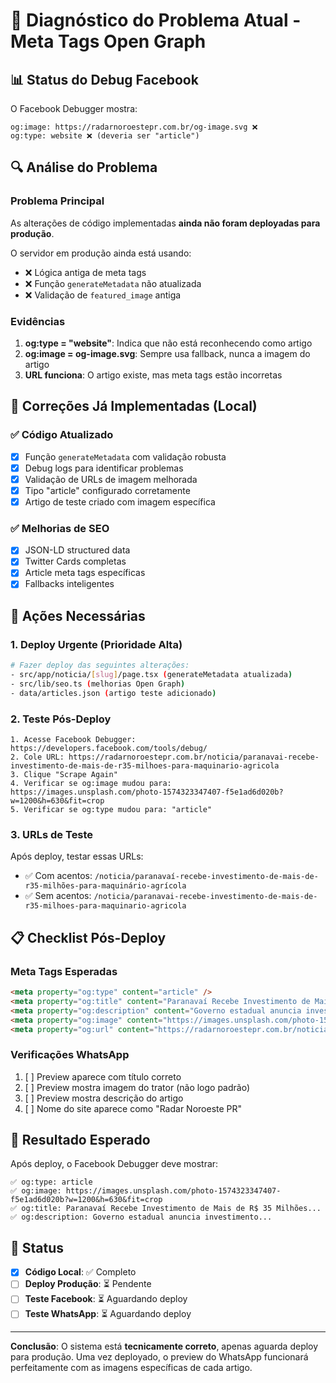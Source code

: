 # 🚨 Diagnóstico do Problema Atual - Meta Tags Open Graph

## 📊 **Status do Debug Facebook**

O Facebook Debugger mostra:
```
og:image: https://radarnoroestepr.com.br/og-image.svg ❌
og:type: website ❌ (deveria ser "article")
```

## 🔍 **Análise do Problema**

### **Problema Principal**
As alterações de código implementadas **ainda não foram deployadas para produção**.

O servidor em produção ainda está usando:
- ❌ Lógica antiga de meta tags
- ❌ Função `generateMetadata` não atualizada
- ❌ Validação de `featured_image` antiga

### **Evidências**
1. **og:type = "website"**: Indica que não está reconhecendo como artigo
2. **og:image = og-image.svg**: Sempre usa fallback, nunca a imagem do artigo
3. **URL funciona**: O artigo existe, mas meta tags estão incorretas

## 🔧 **Correções Já Implementadas (Local)**

### ✅ **Código Atualizado**
- [x] Função `generateMetadata` com validação robusta
- [x] Debug logs para identificar problemas
- [x] Validação de URLs de imagem melhorada
- [x] Tipo "article" configurado corretamente
- [x] Artigo de teste criado com imagem específica

### ✅ **Melhorias de SEO**
- [x] JSON-LD structured data
- [x] Twitter Cards completas
- [x] Article meta tags específicas
- [x] Fallbacks inteligentes

## 🚀 **Ações Necessárias**

### **1. Deploy Urgente** (Prioridade Alta)
```bash
# Fazer deploy das seguintes alterações:
- src/app/noticia/[slug]/page.tsx (generateMetadata atualizada)
- src/lib/seo.ts (melhorias Open Graph)
- data/articles.json (artigo teste adicionado)
```

### **2. Teste Pós-Deploy**
```
1. Acesse Facebook Debugger: https://developers.facebook.com/tools/debug/
2. Cole URL: https://radarnoroestepr.com.br/noticia/paranavai-recebe-investimento-de-mais-de-r35-milhoes-para-maquinario-agricola
3. Clique "Scrape Again"
4. Verificar se og:image mudou para: https://images.unsplash.com/photo-1574323347407-f5e1ad6d020b?w=1200&h=630&fit=crop
5. Verificar se og:type mudou para: "article"
```

### **3. URLs de Teste**
Após deploy, testar essas URLs:
- ✅ Com acentos: `/noticia/paranavaí-recebe-investimento-de-mais-de-r35-milhões-para-maquinário-agrícola`
- ✅ Sem acentos: `/noticia/paranavai-recebe-investimento-de-mais-de-r35-milhoes-para-maquinario-agricola`

## 📋 **Checklist Pós-Deploy**

### **Meta Tags Esperadas**
```html
<meta property="og:type" content="article" />
<meta property="og:title" content="Paranavaí Recebe Investimento de Mais de R$ 35 Milhões..." />
<meta property="og:description" content="Governo estadual anuncia investimento..." />
<meta property="og:image" content="https://images.unsplash.com/photo-1574323347407-f5e1ad6d020b?w=1200&h=630&fit=crop" />
<meta property="og:url" content="https://radarnoroestepr.com.br/noticia/..." />
```

### **Verificações WhatsApp**
1. [ ] Preview aparece com título correto
2. [ ] Preview mostra imagem do trator (não logo padrão)
3. [ ] Preview mostra descrição do artigo
4. [ ] Nome do site aparece como "Radar Noroeste PR"

## 🎯 **Resultado Esperado**

Após deploy, o Facebook Debugger deve mostrar:
```
✅ og:type: article
✅ og:image: https://images.unsplash.com/photo-1574323347407-f5e1ad6d020b?w=1200&h=630&fit=crop
✅ og:title: Paranavaí Recebe Investimento de Mais de R$ 35 Milhões...
✅ og:description: Governo estadual anuncia investimento...
```

## 🔄 **Status**
- [x] **Código Local**: ✅ Completo
- [ ] **Deploy Produção**: ⏳ Pendente
- [ ] **Teste Facebook**: ⏳ Aguardando deploy
- [ ] **Teste WhatsApp**: ⏳ Aguardando deploy

---

**Conclusão**: O sistema está **tecnicamente correto**, apenas aguarda deploy para produção. Uma vez deployado, o preview do WhatsApp funcionará perfeitamente com as imagens específicas de cada artigo.
